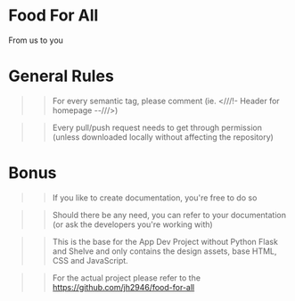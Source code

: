 # Food For All
From us to you

# General Rules
>> For every semantic tag, please comment
(ie. <///!- Header for homepage --///>)

>> Every pull/push request needs to get through permission
(unless downloaded locally without affecting the repository)

# Bonus
>> If you like to create documentation, you're free to do so

>> Should there be any need, you can refer to your documentation 
(or ask the developers you're working with)



>> This is the base for the App Dev Project without Python Flask and Shelve
>> and only contains the design assets, base HTML, CSS and JavaScript.

>> For the actual project please refer to the
>> https://github.com/jh2946/food-for-all
